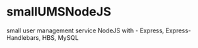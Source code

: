# smallUMSNodeJS
small user management service NodeJS with - Express, Express-Handlebars, HBS, MySQL
